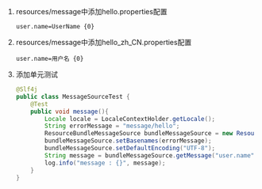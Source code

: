 1. resources/message中添加hello.properties配置
    ```properties
    user.name=UserName {0}
    ```
2. resources/message中添加hello_zh_CN.properties配置
    ```properties
    user.name=用户名 {0}
    ```
3. 添加单元测试
    ```java
    @Slf4j
    public class MessageSourceTest {
        @Test
        public void message(){
            Locale locale = LocaleContextHolder.getLocale();
            String errorMessage = "message/hello";
            ResourceBundleMessageSource bundleMessageSource = new ResourceBundleMessageSource();
            bundleMessageSource.setBasenames(errorMessage);
            bundleMessageSource.setDefaultEncoding("UTF-8");
            String message = bundleMessageSource.getMessage("user.name", new Object[]{"测试"}, locale);
            log.info("message : {}", message);
        }
    }
    ```